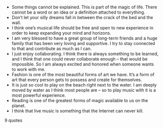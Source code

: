  - Some things cannot be explained. This is part of the magic of life. There cannot be a word or an idea or a definition attached to everything.
 - Don’t let your silly dreams fall in between the crack of the bed and the wall.
 - I think one’s musical life should be free and open to new experience in order to keep expanding your mind and horizons.
 - I am very blessed to have a great group of long-term friends and a huge family that has been very loving and supportive. I try to stay connected to that and contribute as much as I can.
 - I just enjoy collaborating. I think there is always something to be learned, and I think that one could never collaborate enough – that would be impossible. So I am always excited and honored when someone wants to work with me.
 - Fashion is one of the most beautiful forms of art we have. It’s a form of art that every person gets to possess and create for themselves.
 - It is just so cool to play on the beach right next to the water. I am deeply moved by water as I think most people are – so to play music with it is a most powerful experience.
 - Reading is one of the greatest forms of magic available to us on the planet.
 - I think that live music is something that the Internet can never kill.

9 quotes